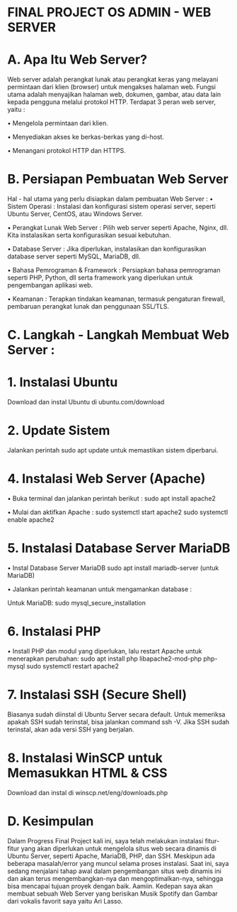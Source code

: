 # FINAL PROJECT OS ADMIN - WEB SERVER

# A. Apa Itu Web Server?
Web server adalah perangkat lunak atau perangkat keras yang melayani permintaan dari klien (browser) untuk mengakses halaman web. Fungsi utama adalah menyajikan halaman web, dokumen, gambar, atau data lain kepada pengguna melalui protokol HTTP. Terdapat 3 peran web server, yaitu :

• Mengelola permintaan dari klien.

• Menyediakan akses ke berkas-berkas yang di-host.

• Menangani protokol HTTP dan HTTPS.

# B. Persiapan Pembuatan Web Server
Hal - hal utama yang perlu disiapkan dalam pembuatan Web Server :
•	Sistem Operasi : Instalasi dan konfigurasi sistem operasi server, seperti Ubuntu Server, CentOS, atau Windows Server.

•	Perangkat Lunak Web Server : Pilih web server seperti Apache, Nginx, dll. Kita instalasikan serta konfigurasikan sesuai kebutuhan.

•	Database Server : Jika diperlukan, instalasikan dan konfigurasikan database server seperti MySQL, MariaDB, dll.

•	Bahasa Pemrograman & Framework : Persiapkan bahasa pemrograman seperti PHP, Python, dll serta framework yang diperlukan untuk pengembangan aplikasi web.

•	Keamanan : Terapkan tindakan keamanan, termasuk pengaturan firewall, pembaruan perangkat lunak dan penggunaan SSL/TLS.


# C. Langkah - Langkah Membuat Web Server :

# 1. Instalasi Ubuntu
Download dan instal Ubuntu di ubuntu.com/download

# 2. Update Sistem
Jalankan perintah sudo apt update untuk memastikan sistem diperbarui.

# 4. Instalasi Web Server (Apache)

•	Buka terminal dan jalankan perintah berikut :
sudo apt install apache2

•	Mulai dan aktifkan Apache :
sudo systemctl start apache2
sudo systemctl enable apache2

# 5. Instalasi Database Server MariaDB

•	Instal Database Server MariaDB
sudo apt install mariadb-server (untuk MariaDB)

•	Jalankan perintah keamanan untuk mengamankan database :

Untuk MariaDB: sudo mysql_secure_installation

# 6. Instalasi PHP

•	Install PHP dan modul yang diperlukan, lalu restart Apache untuk menerapkan perubahan:
sudo apt install php libapache2-mod-php php-mysql
sudo systemctl restart apache2

# 7. Instalasi SSH (Secure Shell)

Biasanya sudah diinstal di Ubuntu Server secara default. Untuk memeriksa apakah SSH sudah terinstal, bisa jalankan command ssh -V. Jika SSH sudah terinstal, akan ada versi SSH yang berjalan.

# 8. Instalasi WinSCP untuk Memasukkan HTML & CSS

Download dan instal di winscp.net/eng/downloads.php

# D. Kesimpulan
Dalam Progress Final Project kali ini, saya telah melakukan instalasi fitur-fitur yang akan diperlukan untuk mengelola situs web secara dinamis di Ubuntu Server, seperti Apache, MariaDB, PHP, dan SSH. Meskipun ada beberapa masalah/error yang muncul selama proses instalasi. Saat ini, saya sedang menjalani tahap awal dalam pengembangan situs web dinamis ini dan akan terus mengembangkan-nya dan mengoptimalkan-nya, sehingga bisa mencapai tujuan proyek dengan baik. Aamiin. Kedepan saya akan membuat sebuah Web Server yang berisikan Musik Spotify dan Gambar dari vokalis favorit saya yaitu Ari Lasso.
